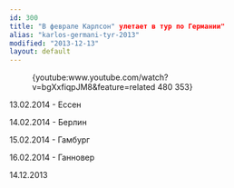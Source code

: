 ```yaml
---
id: 300
title: "В феврале Карлсон" улетает в тур по Германии"
alias: "karlos-germani-tyr-2013"
modified: "2013-12-13"
layout: default
---
```


<figure>{youtube:www.youtube.com/watch?v=bgXxfiqpJM8&feature=related 480 353}</figure>

13.02.2014 - Ессен

14.02.2014 - Берлин

15.02.2014 - Гамбург

16.02.2014 - Ганновер

14.12.2013

